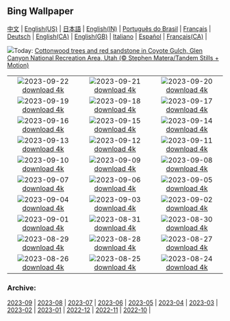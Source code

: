 ## Bing Wallpaper
[中文](README.md) |                     [English(US)](en-US.md) |                     [日本語](ja-JP.md) |                     [English(IN)](en-IN.md) |                     [Português do Brasil](pt-BR.md) |                     [Français](fr-FR.md) |                     [Deutsch](de-DE.md) |                     [English(CA)](en-CA.md) |                     [English(GB)](en-GB.md) |                     [Italiano](it-IT.md) |                     [Español](es-ES.md) |                     [Français(CA)](fr-CA.md) |                    

![](https://www.bing.com/th?id=OHR.CottonwoodCanyon_EN-IN8525185865_UHD.jpg&w=1000)Today: [Cottonwood trees and red sandstone in Coyote Gulch, Glen Canyon National Recreation Area, Utah (© Stephen Matera/Tandem Stills + Motion)](https://www.bing.com/th?id=OHR.CottonwoodCanyon_EN-IN8525185865_UHD.jpg)

|      |      |      |
| :----: | :----: | :----: |
|![](https://www.bing.com/th?id=OHR.ShamwariRhino_EN-IN8354170690_UHD.jpg&pid=hp&w=384&h=216&rs=1&c=4)2023-09-22 [download 4k](https://www.bing.com/th?id=OHR.ShamwariRhino_EN-IN8354170690_UHD.jpg)|![](https://www.bing.com/th?id=OHR.NobelNorway_EN-IN2326669499_UHD.jpg&pid=hp&w=384&h=216&rs=1&c=4)2023-09-21 [download 4k](https://www.bing.com/th?id=OHR.NobelNorway_EN-IN2326669499_UHD.jpg)|![](https://www.bing.com/th?id=OHR.ArkadiaPark_EN-IN5681529896_UHD.jpg&pid=hp&w=384&h=216&rs=1&c=4)2023-09-20 [download 4k](https://www.bing.com/th?id=OHR.ArkadiaPark_EN-IN5681529896_UHD.jpg)|
|![](https://www.bing.com/th?id=OHR.GaneshSculpture_EN-IN1533675520_UHD.jpg&pid=hp&w=384&h=216&rs=1&c=4)2023-09-19 [download 4k](https://www.bing.com/th?id=OHR.GaneshSculpture_EN-IN1533675520_UHD.jpg)|![](https://www.bing.com/th?id=OHR.MilkyWayPortugal_EN-IN2836427297_UHD.jpg&pid=hp&w=384&h=216&rs=1&c=4)2023-09-18 [download 4k](https://www.bing.com/th?id=OHR.MilkyWayPortugal_EN-IN2836427297_UHD.jpg)|![](https://www.bing.com/th?id=OHR.CubanTody_EN-IN2474265176_UHD.jpg&pid=hp&w=384&h=216&rs=1&c=4)2023-09-17 [download 4k](https://www.bing.com/th?id=OHR.CubanTody_EN-IN2474265176_UHD.jpg)|
|![](https://www.bing.com/th?id=OHR.SplugenPass_EN-IN2116582162_UHD.jpg&pid=hp&w=384&h=216&rs=1&c=4)2023-09-16 [download 4k](https://www.bing.com/th?id=OHR.SplugenPass_EN-IN2116582162_UHD.jpg)|![](https://www.bing.com/th?id=OHR.UdaipurTemple_EN-IN8426025832_UHD.jpg&pid=hp&w=384&h=216&rs=1&c=4)2023-09-15 [download 4k](https://www.bing.com/th?id=OHR.UdaipurTemple_EN-IN8426025832_UHD.jpg)|![](https://www.bing.com/th?id=OHR.MongoliaHorses_EN-IN8500492796_UHD.jpg&pid=hp&w=384&h=216&rs=1&c=4)2023-09-14 [download 4k](https://www.bing.com/th?id=OHR.MongoliaHorses_EN-IN8500492796_UHD.jpg)|
|![](https://www.bing.com/th?id=OHR.HemakutaHill_EN-IN7925715215_UHD.jpg&pid=hp&w=384&h=216&rs=1&c=4)2023-09-13 [download 4k](https://www.bing.com/th?id=OHR.HemakutaHill_EN-IN7925715215_UHD.jpg)|![](https://www.bing.com/th?id=OHR.NorthSeaStairs_EN-IN3347217370_UHD.jpg&pid=hp&w=384&h=216&rs=1&c=4)2023-09-12 [download 4k](https://www.bing.com/th?id=OHR.NorthSeaStairs_EN-IN3347217370_UHD.jpg)|![](https://www.bing.com/th?id=OHR.MarathonMedoc_EN-IN2929420701_UHD.jpg&pid=hp&w=384&h=216&rs=1&c=4)2023-09-11 [download 4k](https://www.bing.com/th?id=OHR.MarathonMedoc_EN-IN2929420701_UHD.jpg)|
|![](https://www.bing.com/th?id=OHR.WalrusSvalbard_EN-IN2204335220_UHD.jpg&pid=hp&w=384&h=216&rs=1&c=4)2023-09-10 [download 4k](https://www.bing.com/th?id=OHR.WalrusSvalbard_EN-IN2204335220_UHD.jpg)|![](https://www.bing.com/th?id=OHR.AyutthayaTemple_EN-IN1810641935_UHD.jpg&pid=hp&w=384&h=216&rs=1&c=4)2023-09-09 [download 4k](https://www.bing.com/th?id=OHR.AyutthayaTemple_EN-IN1810641935_UHD.jpg)|![](https://www.bing.com/th?id=OHR.BathCircus_EN-IN1339228761_UHD.jpg&pid=hp&w=384&h=216&rs=1&c=4)2023-09-08 [download 4k](https://www.bing.com/th?id=OHR.BathCircus_EN-IN1339228761_UHD.jpg)|
|![](https://www.bing.com/th?id=OHR.CamelsAbove_EN-IN4673794115_UHD.jpg&pid=hp&w=384&h=216&rs=1&c=4)2023-09-07 [download 4k](https://www.bing.com/th?id=OHR.CamelsAbove_EN-IN4673794115_UHD.jpg)|![](https://www.bing.com/th?id=OHR.CreteHarbor_EN-IN7844383498_UHD.jpg&pid=hp&w=384&h=216&rs=1&c=4)2023-09-06 [download 4k](https://www.bing.com/th?id=OHR.CreteHarbor_EN-IN7844383498_UHD.jpg)|![](https://www.bing.com/th?id=OHR.MountSegla_EN-IN4201673637_UHD.jpg&pid=hp&w=384&h=216&rs=1&c=4)2023-09-05 [download 4k](https://www.bing.com/th?id=OHR.MountSegla_EN-IN4201673637_UHD.jpg)|
|![](https://www.bing.com/th?id=OHR.NingalooShark_EN-IN3911660804_UHD.jpg&pid=hp&w=384&h=216&rs=1&c=4)2023-09-04 [download 4k](https://www.bing.com/th?id=OHR.NingalooShark_EN-IN3911660804_UHD.jpg)|![](https://www.bing.com/th?id=OHR.ManhattanAerial_EN-IN3273018831_UHD.jpg&pid=hp&w=384&h=216&rs=1&c=4)2023-09-03 [download 4k](https://www.bing.com/th?id=OHR.ManhattanAerial_EN-IN3273018831_UHD.jpg)|![](https://www.bing.com/th?id=OHR.TinyHummer_EN-IN9869687889_UHD.jpg&pid=hp&w=384&h=216&rs=1&c=4)2023-09-02 [download 4k](https://www.bing.com/th?id=OHR.TinyHummer_EN-IN9869687889_UHD.jpg)|
|![](https://www.bing.com/th?id=OHR.KeralaBackwaters_EN-IN5839367689_UHD.jpg&pid=hp&w=384&h=216&rs=1&c=4)2023-09-01 [download 4k](https://www.bing.com/th?id=OHR.KeralaBackwaters_EN-IN5839367689_UHD.jpg)|![](https://www.bing.com/th?id=OHR.IronwoodCactus_EN-IN8431583743_UHD.jpg&pid=hp&w=384&h=216&rs=1&c=4)2023-08-31 [download 4k](https://www.bing.com/th?id=OHR.IronwoodCactus_EN-IN8431583743_UHD.jpg)|![](https://www.bing.com/th?id=OHR.FestivalofThreads_EN-IN8502750769_UHD.jpg&pid=hp&w=384&h=216&rs=1&c=4)2023-08-30 [download 4k](https://www.bing.com/th?id=OHR.FestivalofThreads_EN-IN8502750769_UHD.jpg)|
|![](https://www.bing.com/th?id=OHR.TurkeyTailMush_EN-IN7925034915_UHD.jpg&pid=hp&w=384&h=216&rs=1&c=4)2023-08-29 [download 4k](https://www.bing.com/th?id=OHR.TurkeyTailMush_EN-IN7925034915_UHD.jpg)|![](https://www.bing.com/th?id=OHR.DubrovnikHarbor_EN-IN9410469914_UHD.jpg&pid=hp&w=384&h=216&rs=1&c=4)2023-08-28 [download 4k](https://www.bing.com/th?id=OHR.DubrovnikHarbor_EN-IN9410469914_UHD.jpg)|![](https://www.bing.com/th?id=OHR.JejuIsland_EN-IN5213186206_UHD.jpg&pid=hp&w=384&h=216&rs=1&c=4)2023-08-27 [download 4k](https://www.bing.com/th?id=OHR.JejuIsland_EN-IN5213186206_UHD.jpg)|
|![](https://www.bing.com/th?id=OHR.MuseumIsland_EN-IN5070401270_UHD.jpg&pid=hp&w=384&h=216&rs=1&c=4)2023-08-26 [download 4k](https://www.bing.com/th?id=OHR.MuseumIsland_EN-IN5070401270_UHD.jpg)|![](https://www.bing.com/th?id=OHR.YellowstoneFalls_EN-IN5386770490_UHD.jpg&pid=hp&w=384&h=216&rs=1&c=4)2023-08-25 [download 4k](https://www.bing.com/th?id=OHR.YellowstoneFalls_EN-IN5386770490_UHD.jpg)|![](https://www.bing.com/th?id=OHR.SharkFinCove_EN-IN4396943567_UHD.jpg&pid=hp&w=384&h=216&rs=1&c=4)2023-08-24 [download 4k](https://www.bing.com/th?id=OHR.SharkFinCove_EN-IN4396943567_UHD.jpg)|


### Archive:
[2023-09](archive/en-IN/202309/README.md) | [2023-08](archive/en-IN/202308/README.md) | [2023-07](archive/en-IN/202307/README.md) | [2023-06](archive/en-IN/202306/README.md) | [2023-05](archive/en-IN/202305/README.md) | [2023-04](archive/en-IN/202304/README.md) | [2023-03](archive/en-IN/202303/README.md) | [2023-02](archive/en-IN/202302/README.md) | [2023-01](archive/en-IN/202301/README.md) | [2022-12](archive/en-IN/202212/README.md) | [2022-11](archive/en-IN/202211/README.md) | [2022-10](archive/en-IN/202210/README.md) | 